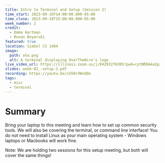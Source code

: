 ```yaml
---
title: Intro to Terminal and Setup (Session 2)
time_start: 2023-09-10T14:00:00.000-05:00
time_close: 2023-09-10T15:00:00.000-05:00
week_number: 2
credit:
  - Emma Hartman
  - Ronan Boyarski
featured: true
location: Siebel CS 1404
image:
  path: otw.png
  alt: A terminal displaying OverTheWire's logo
live_video_url: https://illinois.zoom.us/j/84293276305?pwd=cytNRDA4a2pzeGFpQ0l5Ty9aWVd4UT09
slides: week-02_-setup-2.pdf
recording: https://youtu.be/vS50rXWvQ0o
tags:
  - misc
  - terminal
---
```

# Summary
Bring your laptop to this meeting and learn how to set up common security tools. We will also be covering the terminal, or command line interface! You do not need to install Linux as your main operating system - Windows laptops or Macbooks will work fine.

Note: We are holding two sessions for this setup meeting, but both will cover the same things!
